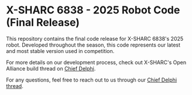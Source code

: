 # X-SHARC 6838 - 2025 Robot Code (Final Release)

This repository contains the final code release for X-SHARC 6838's 2025 robot. Developed throughout the season, this code represents our latest and most stable version used in competition.  

For more details on our development process, check out X-SHARC's Open Alliance build thread on [Chief Delphi](https://www.chiefdelphi.com/t/x-sharc-6838-build-blog-2025/477331).

For any questions, feel free to reach out to us through our [Chief Delphi thread](https://www.chiefdelphi.com/t/x-sharc-6838-build-blog-2025/477331).  
